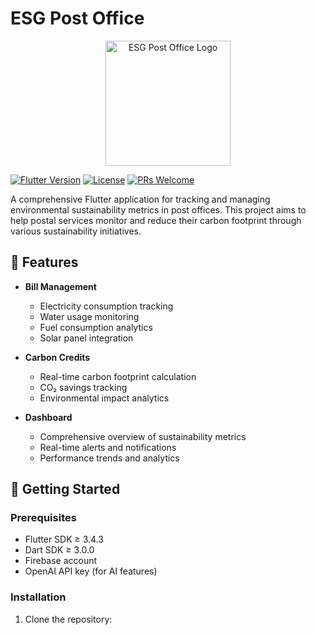 # ESG Post Office

<p align="center">
  <img src="assets/logo.png" alt="ESG Post Office Logo" width="200"/>
</p>

[![Flutter Version](https://img.shields.io/badge/Flutter-3.4.3-blue.svg)](https://flutter.dev/)
[![License](https://img.shields.io/badge/License-MIT-green.svg)](LICENSE)
[![PRs Welcome](https://img.shields.io/badge/PRs-welcome-brightgreen.svg)](CONTRIBUTING.md)

A comprehensive Flutter application for tracking and managing environmental sustainability metrics in post offices. This project aims to help postal services monitor and reduce their carbon footprint through various sustainability initiatives.

## 🌟 Features

- **Bill Management**
  - Electricity consumption tracking
  - Water usage monitoring
  - Fuel consumption analytics
  - Solar panel integration

- **Carbon Credits**
  - Real-time carbon footprint calculation
  - CO₂ savings tracking
  - Environmental impact analytics

- **Dashboard**
  - Comprehensive overview of sustainability metrics
  - Real-time alerts and notifications
  - Performance trends and analytics

## 🚀 Getting Started

### Prerequisites

- Flutter SDK ≥ 3.4.3
- Dart SDK ≥ 3.0.0
- Firebase account
- OpenAI API key (for AI features)

### Installation

1. Clone the repository: